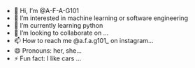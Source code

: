 - 👋 Hi, I’m @A-F-A-G101
- 👀 I’m interested in machine learning or software engineering 
- 🌱 I’m currently learning python
- 💞️ I’m looking to collaborate on ...
- 📫 How to reach me @a.f.a.g101_ on instagram...
- 😄 Pronouns: her, she...
- ⚡ Fun fact: I like cars ...

<!---
A-F-A-G101/A-F-A-G101 is a ✨ special ✨ repository because its `README.md` (this file) appears on your GitHub profile.
You can click the Preview link to take a look at your changes.
--->
